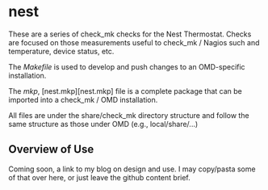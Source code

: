 nest
======
These are a series of check_mk checks for the Nest Thermostat. Checks are focused on those
measurements useful to check_mk / Nagios such and temperature, device status, etc.

The *Makefile* is used to develop and push changes to an OMD-specific installation.

The *mkp*, [nest.mkp][nest.mkp] file is a complete package that can be imported into a check_mk / OMD installation.

All files are under the share/check_mk directory structure and follow the same structure as those
under OMD (e.g., local/share/...)


## Overview of Use
Coming soon, a link to my blog on design and use. I may copy/pasta some of that over here, or just
leave the github content brief.
